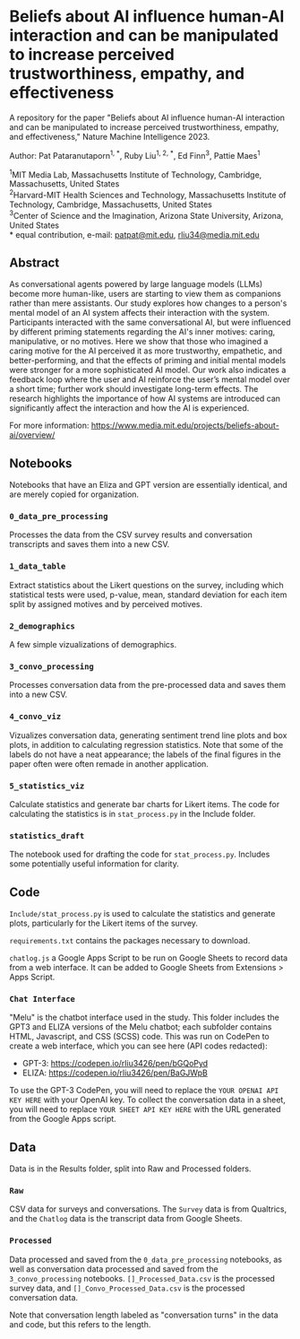 # Beliefs about AI influence human-AI interaction and can be manipulated to increase perceived trustworthiness, empathy, and effectiveness
A repository for the paper "Beliefs about AI influence human-AI interaction and can be manipulated to increase perceived trustworthiness, empathy, and effectiveness," Nature Machine Intelligence 2023. 

Author: Pat Pataranutaporn<sup>1, *</sup>, Ruby Liu<sup>1, 2, *</sup>, Ed Finn<sup>3</sup>, Pattie Maes<sup>1</sup>

<sup>1</sup>MIT Media Lab, Massachusetts Institute of Technology, Cambridge, Massachusetts, United States   
<sup>2</sup>Harvard-MIT Health Sciences and Technology, Massachusetts Institute of Technology, Cambridge, Massachusetts, United States   
<sup>3</sup>Center of Science and the Imagination, Arizona State University, Arizona, United States   
\* equal contribution, e-mail: patpat@mit.edu, rliu34@media.mit.edu

## Abstract
As conversational agents powered by large language models (LLMs) become more human-like, users are starting to view them as companions rather than mere assistants. Our study explores how changes to a person's mental model of an AI system affects their interaction with the system. Participants interacted with the same conversational AI, but were influenced by different priming statements regarding the AI's inner motives: caring, manipulative, or no motives. Here we show that those who imagined a caring motive for the AI perceived it as more trustworthy, empathetic, and better-performing, and that the effects of priming and initial mental models were stronger for a more sophisticated AI model. Our work also indicates a feedback loop where the user and AI reinforce the user’s mental model over a short time; further work should investigate long-term effects. The research highlights the importance of how AI systems are introduced can significantly affect the interaction and how the AI is experienced.

For more information: https://www.media.mit.edu/projects/beliefs-about-ai/overview/


## Notebooks 

Notebooks that have an Eliza and GPT version are essentially identical, and are merely copied for organization. 

### `0_data_pre_processing`

Processes the data from the CSV survey results and conversation transcripts and saves them into a new CSV. 

### `1_data_table` 
Extract statistics about the Likert questions on the survey, including which statistical tests were used, p-value, mean, standard deviation for each item split by assigned motives and by perceived motives.

### `2_demographics` 
A few simple vizualizations of demographics. 

### `3_convo_processing`
Processes conversation data from the pre-processed data and saves them into a new CSV. 

### `4_convo_viz`
Vizualizes conversation data, generating sentiment trend line plots and box plots, in addition to calculating regression statistics. Note that some of the labels do not have a neat appearance; the labels of the final figures in the paper often were often remade in another application. 

### `5_statistics_viz` 
Calculate statistics and generate bar charts for Likert items. The code for calculating the statistics is in `stat_process.py` in the Include folder. 

### `statistics_draft` 
The notebook used for drafting the code for `stat_process.py`. Includes some potentially useful information for clarity.

## Code 

`Include/stat_process.py` is used to calculate the statistics and generate plots, particularly for the Likert items of the survey. 

`requirements.txt` contains the packages necessary to download. 

`chatlog.js` a Google Apps Script to be run on Google Sheets to record data from a web interface. It can be added to Google Sheets from Extensions > Apps Script. 

### `Chat Interface`

"Melu" is the chatbot interface used in the study. This folder includes the GPT3 and ELIZA versions of the Melu chatbot; each subfolder contains HTML, Javascript, and CSS (SCSS) code. This was run on CodePen to create a web interface, which you can see here (API codes redacted): 
- GPT-3: https://codepen.io/rliu3426/pen/bGQoPyd
- ELIZA: https://codepen.io/rliu3426/pen/BaGJWpB

To use the GPT-3 CodePen, you will need to replace the `YOUR OPENAI API KEY HERE` with your OpenAI key. To collect the conversation data in a sheet, you will need to replace `YOUR SHEET API KEY HERE` with the URL generated from the Google Apps script.

## Data

Data is in the Results folder, split into Raw and Processed folders. 

### `Raw` 
CSV data for surveys and conversations. The `Survey` data is from Qualtrics, and the `Chatlog` data is the transcript data from Google Sheets.

### `Processed` 
Data processed and saved from the `0_data_pre_processing` notebooks, as well as conversation data processed and saved from the `3_convo_processing` notebooks. `[]_Processed_Data.csv` is the processed survey data, and `[]_Convo_Processed_Data.csv` is the processed conversation data. 

Note that conversation length labeled as "conversation turns" in the data and code, but this refers to the length. 
